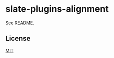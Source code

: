 # slate-plugins-alignment

See [README](https://github.com/udecode/slate-plugins).

## License

[MIT](../../../LICENSE)
